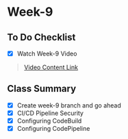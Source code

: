 # Week-9

## To Do Checklist

- [x] Watch Week-9 Video

> [Video Content Link](videocontent/video_content_week9.md)

## Class Summary

- [x] Create week-9 branch and go ahead 
- [x] CI/CD Pipeline Security 
- [x] Configuring CodeBuild
- [x] Configuring CodePipeline